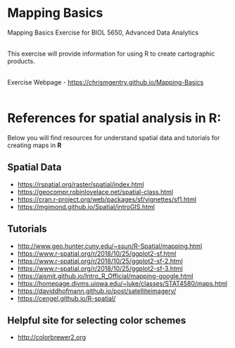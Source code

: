 # Mapping Basics

Mapping Basics Exercise for BIOL 5650, Advanced Data Analytics<br></br>

This exercise will provide information for using R to create cartographic products. <br></br>

Exercise Webpage - https://chrismgentry.github.io/Mapping-Basics <br></br>

# References for spatial analysis in R:
Below you will find resources for understand spatial data and tutorials for creating maps in **R**

## Spatial Data
- https://rspatial.org/raster/spatial/index.html
- https://geocompr.robinlovelace.net/spatial-class.html
- https://cran.r-project.org/web/packages/sf/vignettes/sf1.html
- https://mgimond.github.io/Spatial/introGIS.html

## Tutorials
- http://www.geo.hunter.cuny.edu/~ssun/R-Spatial/mapping.html
- https://www.r-spatial.org/r/2018/10/25/ggplot2-sf.html
- https://www.r-spatial.org/r/2018/10/25/ggplot2-sf-2.html
- https://www.r-spatial.org/r/2018/10/25/ggplot2-sf-3.html
- https://ajsmit.github.io/Intro_R_Official/mapping-google.html
- https://homepage.divms.uiowa.edu/~luke/classes/STAT4580/maps.html
- https://daviddhofmann.github.io/post/satelliteimagery/
- https://cengel.github.io/R-spatial/

## Helpful site for selecting color schemes
- http://colorbrewer2.org